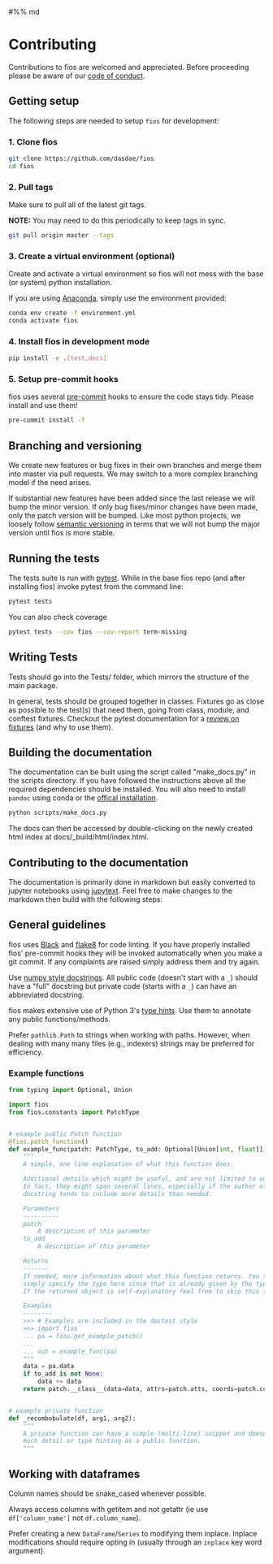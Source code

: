 #%% md

# Contributing

Contributions to fios are welcomed and appreciated. Before proceeding please be aware of our [code of conduct]().

## Getting setup

The following steps are needed to setup `fios` for development:

### 1. Clone fios

<!--pytest-codeblocks:skip-->
```bash
git clone https://github.com/dasdae/fios
cd fios
```

### 2. Pull tags

Make sure to pull all of the latest git tags.

**NOTE:** You may need to do this periodically to keep tags in sync.

<!--pytest-codeblocks:skip-->
```bash
git pull origin master --tags
```

### 3. Create a virtual environment (optional)

Create and activate a virtual environment so fios will not mess with the base (or system) python installation.

If you are using [Anaconda](https://www.anaconda.com/), simply use the environment provided:

<!--pytest-codeblocks:skip-->
```bash
conda env create -f environment.yml
conda activate fios
```

### 4. Install fios in development mode

<!--pytest-codeblocks:skip-->
```bash
pip install -e .[test,docs]
```

### 5. Setup pre-commit hooks

fios uses several [pre-commit](https://pre-commit.com/) hooks to ensure the code stays tidy. Please install and use them!

<!--pytest-codeblocks:skip-->
```bash
pre-commit install -f
```

## Branching and versioning

We create new features or bug fixes in their own branches and merge them into master via pull requests. We may switch to a more complex branching model if the need arises.

If substantial new features have been added since the last release we will bump the minor version.  If only bug fixes/minor changes have been made, only the patch version will be bumped. Like most python projects, we loosely follow [semantic versioning](https://semver.org/) in terms that we will not bump the major version until fios is more stable.


## Running the tests

The tests suite is run with [pytest](https://docs.pytest.org/en/stable/). While in the base fios repo (and after installing fios) invoke pytest from the command line:

<!--pytest-codeblocks:skip-->
```bash
pytest tests
```

You can also check coverage

<!--pytest-codeblocks:skip-->
```bash
pytest tests --cov fios --cov-report term-missing
```

## Writing Tests

Tests should go into the Tests/ folder, which mirrors the structure of the main package.

In general, tests should be grouped together in classes. Fixtures go as close as
possible to the test(s) that need them, going from class, module, and conftest fixtures.
Checkout the pytest documentation for a [review on fixtures](https://docs.pytest.org/en/6.2.x/fixture.html)
(and why to use them).

## Building the documentation

The documentation can be built using the script called "make_docs.py" in the scripts directory. If you have followed the instructions above all the required dependencies should be installed.
You will also need to install `pandoc` using conda or the [offical installation](https://pandoc.org/installing.html).

<!--pytest-codeblocks:skip-->
```bash
python scripts/make_docs.py
```

The docs can then be accessed by double-clicking on the newly created html index at docs/_build/html/index.html.


## Contributing to the documentation

The documentation is primarily done in markdown but easily converted to jupyter notebooks using
[jupytext](https://github.com/mwouts/jupytext). Feel free to make changes to the markdown then
build with the following steps:


## General guidelines


fios uses [Black](https://github.com/ambv/black) and [flake8](http://flake8.pycqa.org/en/latest/) for code linting. If you have properly installed fios' pre-commit hooks they will be invoked automatically when you make a git commit. If any complaints are raised simply address them and try again.

Use [numpy style docstrings](https://docs.scipy.org/doc/numpy/docs/howto_document.html). All public code (doesn't start with a `_`) should have a "full" docstring but private code (starts with a `_`) can have an abbreviated docstring.


fios makes extensive use of Python 3's [type hints](https://docs.python.org/3/library/typing.html). Use them to annotate any public functions/methods.


Prefer `pathlib.Path` to strings when working with paths. However, when dealing with many many files (e.g., indexers) strings may be preferred for efficiency.



### Example functions

```python
from typing import Optional, Union

import fios
from fios.constants import PatchType


# example public Patch function
@fios.patch_function()
def example_func(patch: PatchType, to_add: Optional[Union[int, float]]) -> PatchType:
    """
    A simple, one line explanation of what this function does.

    Additional details which might be useful, and are not limited to one line.
    In fact, they might span several lines, especially if the author of the
    docstring tends to include more details than needed.

    Parameters
    ----------
    patch
        A description of this parameter
    to_add
        A description of this parameter

    Returns
    -------
    If needed, more information about what this function returns. You shouldn't
    simply specify the type here since that is already given by the type annotation.
    If the returned object is self-explanatory feel free to skip this section.

    Examples
    --------
    >>> # Examples are included in the doctest style
    >>> import fios
    ... pa = fios.get_example_patch()
    ...
    ... out = example_func(pa)
    """
    data = pa.data
    if to_add is not None:
        data += data
    return patch.__class__(data=data, attrs=patch.atts, coords=patch.coords)


# example private function
def _recombobulate(df, arg1, arg2):
    """
    A private function can have a simple (multi-line) snippet and doesn't need as
    much detail or type hinting as a public function.
    """
```


## Working with dataframes

Column names should be snake_cased whenever possible.


Always access columns with getitem and not getattr (ie use `df['column_name']` not `df.column_name`).


Prefer creating a new `DataFrame`/`Series` to modifying them inplace. Inplace modifications should require opting in (usually through an `inplace` key word argument).
